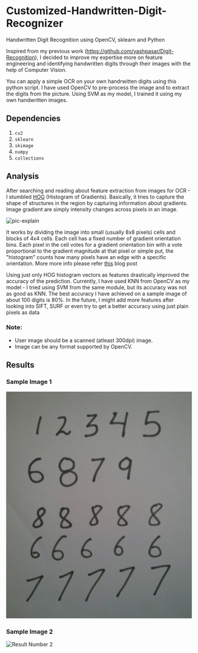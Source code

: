 # Customized-Handwritten-Digit-Recognizer
Handwritten Digit Recognition using OpenCV, sklearn and Python

Inspired from my previous work (https://github.com/yashpasar/Digit-Recognition), I decided to improve my expertise more on feature engineering and identifying handwritten digits through their images with the help of Computer Vision. 

You can apply a simple OCR on your own handrwitten digits using this python script.
I have used OpenCV to pre-process the image and to extract the digits from the picture.
Using SVM as my model, I trained it using my own handwritten images. 

## Dependencies
1. `cv2`
2. `sklearn`
3. `skimage`
4. `numpy`
5. `collections`

## Analysis  
After searching and reading about feature extraction from images for OCR - I stumbled [HOG](https://en.wikipedia.org/wiki/Histogram_of_oriented_gradients) (Histogram of Gradients).  Basically, it tries to capture the shape of structures in the region by capturing information about gradients. Image gradient are simply intensity changes across pixels in an image.  

![pic-explain](https://gilscvblog.files.wordpress.com/2013/08/figure5.jpg "pic")


It works by dividing the image into small (usually 8x8 pixels) cells and blocks of 4x4 cells. Each cell has a fixed number of gradient orientation bins. Each pixel in the cell votes for a gradient orientation bin with a vote proportional to the gradient magnitude at that pixel or simple put, the "histogram" counts how many pixels have an edge with a specific orientation.  More more info please refer [this](https://gilscvblog.wordpress.com/2013/08/18/a-short-introduction-to-descriptors/) blog post

Using just only HOG histogram vectors as features drastically improved the accuracy of the prediction.  Currently, I have used KNN from OpenCV as my model - I tried using SVM from the same module, but its accuracy was not as good as KNN. The best accuracy I have achieved on a sample image of about 100 digits is 80%.  In the future, I might add more features after looking into SIFT, SURF or even try to get a better accuracy using just plain pixels as data

### Note:  
- User image should be a scanned (atleast 300dpi) image.  
- Image can be any format supported by OpenCV.  

## Results

### Sample Image 1
![Result Number 1](https://github.com/yashpasar/Customized-Handwritten-Digit-Recognizer/blob/master/photo_2.jpg)

### Sample Image 2
![Result Number 2](http://hanzratech.in/figures/digit-reco-2.png)

